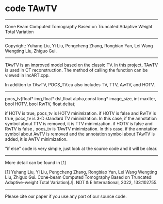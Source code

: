 # code TAwTV
***************************************************************************
Cone Beam Computed Tomography Based on Truncated Adaptive Weight Total Variation
***************************************************************************     
 Copyright:   Yuhang Liu, Yi Liu, Pengcheng Zhang, Rongbiao Yan, Lei Wang 
              Wengting Liu, Zhiguo Gui.                 
***************************************************************************
  TAwTV is an improved model based on the classic TV. In this project, 
  TAwTV is used in CT reconstruction. The method of calling the function 
  can be viewed in IncART.cpp.
  
  In addition to TAwTV, POCS_TV.cu also includes TV, TTV, AwTV, and HOTV.
***************************************************************************
pocs_tv(float* img,float* dst,float alpha,const long* image_size, int maxIter, bool HOTV, bool RwTV, float delta);

if HOTV is true, pocs_tv is HOTV minimization.
if HOTV is false and RwTV is true, pocs_tv is 3-D standard TV minimization. In this case, if the annotation symbol about TTV is removed, it is TTV minimization.
if HOTV is false and RwTV is false , pocs_tv is TAwTV minimization. In this case, if the annotation symbol about AwTV is removed and the annotation symbol about TAwTV is added, it is AwTV minimization.

"if else" code is very simple, just look at the source code and it will be clear.
***************************************************************************
  More detail can be found in [1]
  
  [1] Yuhang Liu, Yi Liu, Pengcheng Zhang, Rongbiao Yan, Lei Wang Wengting Liu, 
  Zhiguo Gui. Cone-beam Computed Tomography Based on Truncated Adaptive-weight 
  Total Variation[J]. NDT & E International, 2022, 133:102755.
***************************************************************************
 Please cite our paper if you use any part of our source code.
